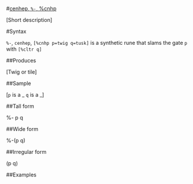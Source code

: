 #[cenhep, `%-`, %cnhp](#cnhp)

[Short description]

#Syntax

`%-`, `cenhep`, `[%cnhp p=twig q=tusk]` is a synthetic rune that
slams the gate `p` with `[%cltr q]`

##Produces

[Twig or tile]

##Sample

[`p` is a _
`q` is a _]

##Tall form

%-  p
    q

##Wide form

%-(p q)

##Irregular form

(p q)

##Examples



